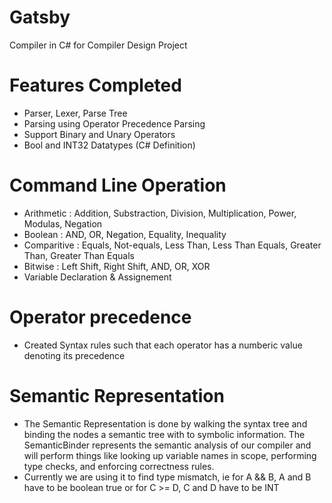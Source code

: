 # Gatsby
Compiler in C# for Compiler Design Project

# Features Completed
- Parser, Lexer, Parse Tree
- Parsing using Operator Precedence Parsing
- Support Binary and Unary Operators
- Bool and INT32 Datatypes (C# Definition)

# Command Line Operation
- Arithmetic : Addition, Substraction, Division, Multiplication, Power, Modulas, Negation
- Boolean : AND, OR, Negation, Equality, Inequality
- Comparitive : Equals, Not-equals, Less Than, Less Than Equals, Greater Than, Greater Than Equals
- Bitwise : Left Shift, Right Shift, AND, OR, XOR 
- Variable Declaration & Assignement

# Operator precedence
- Created Syntax rules such that each operator has a numberic value denoting its precedence

# Semantic Representation
- The Semantic Representation is done by walking the syntax tree and binding the nodes a semantic tree with to symbolic information. The SemanticBinder represents the semantic analysis of our compiler and will perform things like looking up variable names in scope, performing type checks, and enforcing correctness rules.
- Currently we are using it to find type mismatch, ie for A && B, A and B have to be boolean true or
for C >= D, C and D have to be INT
